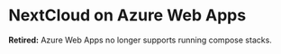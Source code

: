 # NextCloud on Azure Web Apps

**Retired:** Azure Web Apps no longer supports running compose stacks.